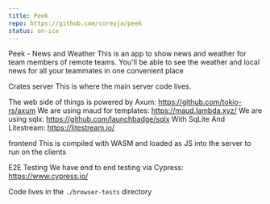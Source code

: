 ```yaml
---
title: Peek
repo: https://github.com/coreyja/peek
status: on-ice
---
```


Peek - News and Weather
This is an app to show news and weather for team members of remote teams. You'll be able to see the weather and local news for all your teammates in one convenient place

Crates
server
This is where the main server code lives.

The web side of things is powered by Axum: <https://github.com/tokio-rs/axum> We are using maud for templates: <https://maud.lambda.xyz/> We are using sqlx: <https://github.com/launchbadge/sqlx> With SqLite And Litestream: <https://litestream.io/>

frontend
This is compiled with WASM and loaded as JS into the server to run on the clients

E2E Testing
We have end to end testing via Cypress: <https://www.cypress.io/>

Code lives in the `./browser-tests` directory
